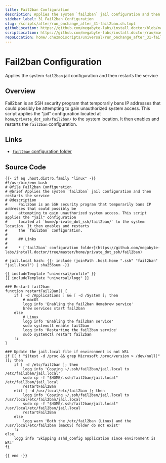 ```yaml
---
title: Fail2ban Configuration
description: Applies the system `fail2ban` jail configuration and then restarts the service
sidebar_label: 31 Fail2ban Configuration
slug: /scripts/after/run_onchange_after_31-fail2ban.sh.tmpl
githubLocation: https://github.com/megabyte-labs/install.doctor/blob/master/home/.chezmoiscripts/universal/run_onchange_after_31-fail2ban.sh.tmpl
scriptLocation: https://github.com/megabyte-labs/install.doctor/raw/master/home/.chezmoiscripts/universal/run_onchange_after_31-fail2ban.sh.tmpl
repoLocation: home/.chezmoiscripts/universal/run_onchange_after_31-fail2ban.sh.tmpl
---
```

# Fail2ban Configuration

Applies the system `fail2ban` jail configuration and then restarts the service

## Overview

Fail2ban is an SSH security program that temporarily bans IP addresses that could possibly be
attempting to gain unauthorized system access. This script applies the "jail" configuration
located at `home/private_dot_ssh/fail2ban/` to the system location. It then enables and restarts
the `fail2ban` configuration.

## Links

* [`fail2ban` configuration folder](https://github.com/megabyte-labs/install.doctor/tree/master/home/private_dot_ssh/fail2ban)



## Source Code

```
{{- if eq .host.distro.family "linux" -}}
#!/usr/bin/env bash
# @file Fail2ban Configuration
# @brief Applies the system `fail2ban` jail configuration and then restarts the service
# @description
#     Fail2ban is an SSH security program that temporarily bans IP addresses that could possibly be
#     attempting to gain unauthorized system access. This script applies the "jail" configuration
#     located at `home/private_dot_ssh/fail2ban/` to the system location. It then enables and restarts
#     the `fail2ban` configuration.
#
#     ## Links
#
#     * [`fail2ban` configuration folder](https://github.com/megabyte-labs/install.doctor/tree/master/home/private_dot_ssh/fail2ban)

# jail.local hash: {{- include (joinPath .host.home ".ssh" "fail2ban" "jail.local") | sha256sum -}}

{{ includeTemplate "universal/profile" }}
{{ includeTemplate "universal/logg" }}

### Restart fail2ban
function restartFail2Ban() {
    if [ -d /Applications ] && [ -d /System ]; then
        # macOS
        logg info 'Enabling the fail2ban Homebrew service'
        brew services start fail2ban
    else
        # Linux
        logg info 'Enabling the fail2ban service'
        sudo systemctl enable fail2ban
        logg info 'Restarting the fail2ban service'
        sudo systemctl restart fail2ban
    fi
}

### Update the jail.local file if environment is not WSL
if [[ ! "$(test -d /proc && grep Microsoft /proc/version > /dev/null)" ]]; then
    if [ -d /etc/fail2ban ]; then
        logg info 'Copying ~/.ssh/fail2ban/jail.local to /etc/fail2ban/jail.local'
        sudo cp -f "$HOME/.ssh/fail2ban/jail.local" /etc/fail2ban/jail.local
        restartFail2Ban
    elif [ -d /usr/local/etc/fail2ban ]; then
        logg info 'Copying ~/.ssh/fail2ban/jail.local to /usr/local/etc/fail2ban/jail.local'
        sudo cp -f "$HOME/.ssh/fail2ban/jail.local" /usr/local/etc/fail2ban/jail.local
        restartFail2Ban
    else
        logg warn 'Both the /etc/fail2ban (Linux) and the /usr/local/etc/fail2ban (macOS) folder do not exist'
    fi
else
    logg info 'Skipping sshd_config application since environment is WSL'
fi

{{ end -}}
```
